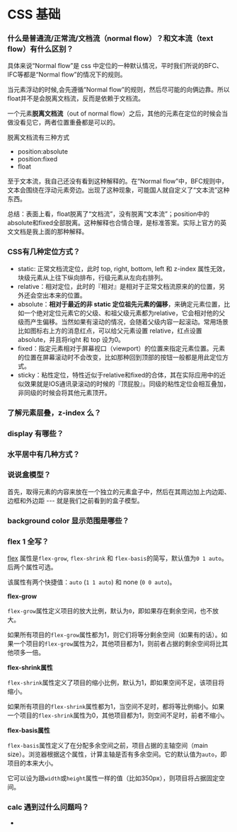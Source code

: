 # CSS 基础

### 什么是普通流/正常流/文档流（normal flow）？和文本流（text flow）有什么区别？

具体来说“Normal flow”是 css 中定位的一种默认情况，平时我们所说的BFC、IFC等都是“Normal flow”的情况下的规则。

当元素浮动的时候,会先遵循“Normal flow”的规则，然后尽可能的向俩边靠。所以float并不是会脱离文档流，反而是依赖于文档流。

一个元素**脱离文档流**（out of normal flow）之后，其他的元素在定位的时候会当做没看见它，两者位置重叠都是可以的。

脱离文档流有三种方式

- position:absolute
- position:fixed
- float

至于文本流，我自己还没有看到这种解释的。在“Normal flow”中，BFC规则中，文本会围绕在浮动元素旁边。出现了这种现象，可能国人就自定义了“文本流”这种东西。        

总结：表面上看，float脱离了“文档流”，没有脱离“文本流”；position中的absolute和fixed全部脱离。这种解释也合情合理，是标准答案。实际上官方的英文文档是我上面的那种解释。



### CSS有几种定位方式？

- static: 正常文档流定位，此时 top, right, bottom, left 和 z-index 属性无效，块级元素从上往下纵向排布，行级元素从左向右排列。
- relative：相对定位，此时的『相对』是相对于正常文档流原来的的位置，另外还会空出本来的位置。
- absolute：**相对于最近的非 static 定位祖先元素的偏移**，来确定元素位置，比如一个绝对定位元素它的父级、和祖父级元素都为relative，它会相对他的父级而产生偏移。当然如果有滚动的情况，会随着父级内容一起滚动。常用场景比如图标右上方的消息红点，可以给父元素设置 relative，红点设置 absolute，并且将right 和 top 设为0。
- fixed：指定元素相对于屏幕视口（viewport）的位置来指定元素位置。元素的位置在屏幕滚动时不会改变，比如那种回到顶部的按钮一般都是用此定位方式。
- sticky：粘性定位，特性近似于relative和fixed的合体，其在实际应用中的近似效果就是IOS通讯录滚动的时候的『顶屁股』。同级的粘性定位会相互叠加，非同级的时候会将其他元素顶开。



### 了解元素层叠，z-index 么？





### display 有哪些？



### 水平居中有几种方式？



### 说说盒模型？

首先，取得元素的内容来放在一个独立的元素盒子中，然后在其周边加上内边距、边框和外边距 --- 就是我们之前看到的盒子模型。



### background color 显示范围是哪些？





### flex 1 全写？

[flex](https://www.ruanyifeng.com/blog/2015/07/flex-grammar.html) 属性是`flex-grow`, `flex-shrink` 和 `flex-basis`的简写，默认值为`0 1 auto`。后两个属性可选。

该属性有两个快捷值：`auto` (`1 1 auto`) 和 none (`0 0 auto`)。

**flex-grow**

`flex-grow`属性定义项目的放大比例，默认为`0`，即如果存在剩余空间，也不放大。

如果所有项目的`flex-grow`属性都为1，则它们将等分剩余空间（如果有的话）。如果一个项目的`flex-grow`属性为2，其他项目都为1，则前者占据的剩余空间将比其他项多一倍。

**flex-shrink属性**

`flex-shrink`属性定义了项目的缩小比例，默认为1，即如果空间不足，该项目将缩小。

如果所有项目的`flex-shrink`属性都为1，当空间不足时，都将等比例缩小。如果一个项目的`flex-shrink`属性为0，其他项目都为1，则空间不足时，前者不缩小。

**flex-basis属性**

`flex-basis`属性定义了在分配多余空间之前，项目占据的主轴空间（main size）。浏览器根据这个属性，计算主轴是否有多余空间。它的默认值为`auto`，即项目的本来大小。

它可以设为跟`width`或`height`属性一样的值（比如350px），则项目将占据固定空间。





### calc 遇到过什么问题吗？



- 